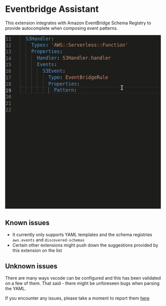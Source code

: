 # Eventbridge Assistant

This extension integrates with Amazon EventBridge Schema Registry to provide autocomplete when composing event patterns.

![Demo](./images/demo.gif)

## Known issues

* It currently only supports YAML templates and the schema registries `aws.events` and `discovered-schemas`
* Certain other extensions might push down the suggestions provided by this extension on the list

## Unknown issues

There are many ways vscode can be configured and this has been validated on a few of them. That said - there might be unforeseen bugs when parsing the YAML.

If you encounter any issues, please take a moment to report them [here](https://github.com/mhlabs/eventbridge-assistant/issues)


